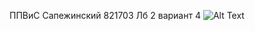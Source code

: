 ППВиС Сапежинский 821703 Лб 2 вариант 4
![Alt Text](https://media.giphy.com/media/vFKqnCdLPNOKc/giphy.gif)
